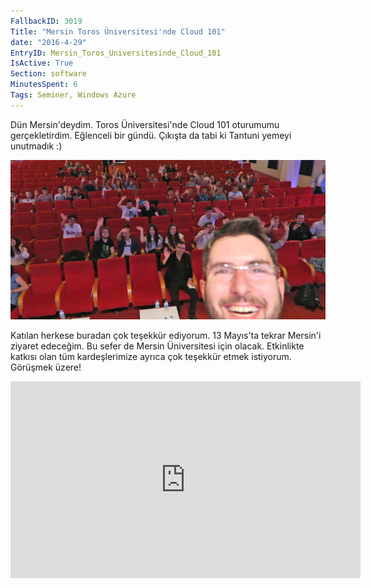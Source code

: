 ```yaml
---
FallbackID: 3019
Title: "Mersin Toros Üniversitesi'nde Cloud 101"
date: "2016-4-29"
EntryID: Mersin_Toros_Universitesinde_Cloud_101
IsActive: True
Section: software
MinutesSpent: 6
Tags: Seminer, Windows Azure
---
```

Dün Mersin'deydim. Toros Üniversitesi'nde Cloud 101 oturumumu gerçekletirdim. Eğlenceli bir gündü. Çıkışta da tabi ki Tantuni yemeyi unutmadık :) 

![](media/Mersin_Toros_Universitesinde_Cloud_101/mersin-toros-universitesi.jpg)

Katılan herkese buradan çok teşekkür ediyorum. 13 Mayıs'ta tekrar Mersin'i ziyaret edeceğim. Bu sefer de Mersin Üniversitesi için olacak. Etkinlikte katkısı olan tüm kardeşlerimize ayrıca çok teşekkür etmek istiyorum. Görüşmek üzere!

<iframe width="560" height="315" src="https://www.youtube.com/embed/-0at9kiYmc8" frameborder="0" allowfullscreen></iframe>
